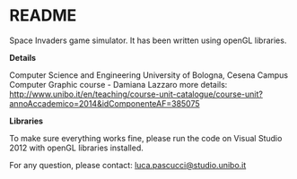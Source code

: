 # README #

Space Invaders game simulator. It has been written using openGL libraries.

**Details**

Computer Science and Engineering University of Bologna, Cesena Campus
Computer Graphic course - Damiana Lazzaro
more details: http://www.unibo.it/en/teaching/course-unit-catalogue/course-unit?annoAccademico=2014&idComponenteAF=385075

**Libraries**

To make sure everything works fine, please run the code on Visual Studio 2012 with openGL libraries installed.

For any question, please contact: luca.pascucci@studio.unibo.it